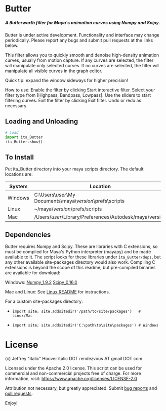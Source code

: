 # Butter
##### A Butterworth filter for Maya's animation curves using Numpy and Scipy.

Butter is under active development. Functionality and interface may change
periodically. Please report any bugs and submit pull requests at the links
below.

This filter allows you to quickly smooth and denoise high-density animation
curves, usually from motion capture. If any curves are selected, the filter
will manipulate only selected curves. If no curves are selected, the filter
will manipulate all visible curves in the graph editor.

Quick tip: expand the window sideways for higher precision!

How to use:
Enable the filter by clicking Start interactive filter.
Select your filter type from [Highpass, Bandpass, Lowpass].
Use the sliders to start filtering curves.
Exit the filter by clicking Exit filter.
Undo or redo as necessary.


Loading and Unloading
--
```python
# Load
import ita_Butter
ita_Butter.show()
```


To Install
--
Put ita_Butter directory into your maya scripts directory. The default
locations are:

| System | Location |
| ------ | ------ |
| Windows | C:\Users\\_user_\My Documents\maya\\_version_\prefs\scripts |
| Linux | ~/maya/_version_/prefs/scripts |
| Mac | /Users/_user_/Library/Preferences/Autodesk/maya/version |


Dependencies
--
Butter requires Numpy and Scipy. These are libraries with C extensions, so must
be compiled for Maya's Python interpreter (mayapy) and be made available to it.
The script looks for these libraries under `ita_Butter/deps`, but any other
available site-packages directory would also work. Compiling C extensions is
beyond the scope of this readme, but pre-compiled binaries are available for
download:

Windows:
[Numpy_1.9.2](https://pypi.anaconda.org/carlkl/simple/numpy/)
[Scipy_0.16.0](https://pypi.anaconda.org/carlkl/simple/scipy/)

Mac and Linux: See [Linux README](README_linux.md) for instructions.

For a custom site-packages directory:

* `import site; site.addsitedir('/path/to/site/packages')   # Linux/Mac`

* `import site; site.addsitedir('C:\path\to\site\packages') # Windows`


# License

(c) Jeffrey "italic" Hoover
italic DOT rendezvous AT gmail DOT com

Licensed under the Apache 2.0 license.
This script can be used for commercial
and non-commercial projects free of charge.
For more information, visit:
https://www.apache.org/licenses/LICENSE-2.0

Attribution not necessary, but greatly appreciated.
Submit [bug reports](https://github.com/Italic-/ita_tools/issues) and
[pull requests](https://github.com/Italic-/ita_tools/pulls).

Enjoy!

